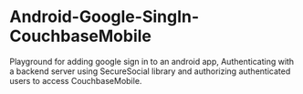 # Android-Google-SingIn-CouchbaseMobile
Playground for adding google sign in to an android app, Authenticating with a backend server using SecureSocial library and authorizing authenticated users to access CouchbaseMobile.
